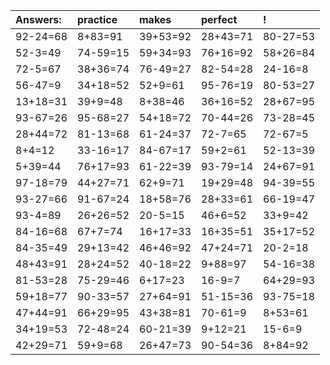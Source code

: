 | Answers: | practice | makes | perfect | ! |
| :--- | :--- | :--- | :--- | :--- |
| 92-24=68 | 8+83=91 | 39+53=92 | 28+43=71 | 80-27=53 | 
| 52-3=49 | 74-59=15 | 59+34=93 | 76+16=92 | 58+26=84 | 
| 72-5=67 | 38+36=74 | 76-49=27 | 82-54=28 | 24-16=8 | 
| 56-47=9 | 34+18=52 | 52+9=61 | 95-76=19 | 80-53=27 | 
| 13+18=31 | 39+9=48 | 8+38=46 | 36+16=52 | 28+67=95 | 
| 93-67=26 | 95-68=27 | 54+18=72 | 70-44=26 | 73-28=45 | 
| 28+44=72 | 81-13=68 | 61-24=37 | 72-7=65 | 72-67=5 | 
| 8+4=12 | 33-16=17 | 84-67=17 | 59+2=61 | 52-13=39 | 
| 5+39=44 | 76+17=93 | 61-22=39 | 93-79=14 | 24+67=91 | 
| 97-18=79 | 44+27=71 | 62+9=71 | 19+29=48 | 94-39=55 | 
| 93-27=66 | 91-67=24 | 18+58=76 | 28+33=61 | 66-19=47 | 
| 93-4=89 | 26+26=52 | 20-5=15 | 46+6=52 | 33+9=42 | 
| 84-16=68 | 67+7=74 | 16+17=33 | 16+35=51 | 35+17=52 | 
| 84-35=49 | 29+13=42 | 46+46=92 | 47+24=71 | 20-2=18 | 
| 48+43=91 | 28+24=52 | 40-18=22 | 9+88=97 | 54-16=38 | 
| 81-53=28 | 75-29=46 | 6+17=23 | 16-9=7 | 64+29=93 | 
| 59+18=77 | 90-33=57 | 27+64=91 | 51-15=36 | 93-75=18 | 
| 47+44=91 | 66+29=95 | 43+38=81 | 70-61=9 | 8+53=61 | 
| 34+19=53 | 72-48=24 | 60-21=39 | 9+12=21 | 15-6=9 | 
| 42+29=71 | 59+9=68 | 26+47=73 | 90-54=36 | 8+84=92 | 
